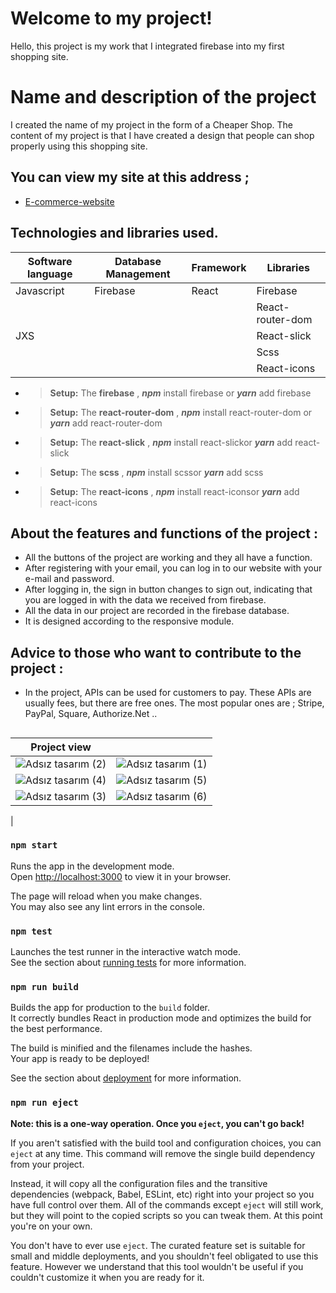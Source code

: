 # Welcome to my project!

Hello, this project is my work that I integrated firebase into my first shopping site.



# Name and description of the project

I created the name of my project in the form of a Cheaper Shop. The content of my project is that I have created a design that people can shop properly using this shopping site.

## You can view my site at this address ;

- [E-commerce-website](https://cheapershop.netlify.app/)

## Technologies and libraries used.

| Software language | Database Management | Framework | Libraries        |
| ----------------- | ------------------- | --------- | ---------------- |
| Javascript        | Firebase            | React     | Firebase         |
|                   |                     |           | React-router-dom |
| JXS               |                     |           | React-slick      |
|                   |                     |           | Scss             |
|                   |                     |           | React-icons      |

- > **Setup:** The **firebase** , **_npm_** install firebase or **_yarn_** add firebase
- > **Setup:** The **react-router-dom** , **_npm_** install react-router-dom or **_yarn_** add react-router-dom
- > **Setup:** The **react-slick** , **_npm_** install react-slickor **_yarn_** add react-slick
- > **Setup:** The **scss** , **_npm_** install scssor **_yarn_** add scss
- > **Setup:** The **react-icons** , **_npm_** install react-iconsor **_yarn_** add react-icons

## About the features and functions of the project :

- All the buttons of the project are working and they all have a function.
- After registering with your email, you can log in to our website with your e-mail and password.
- After logging in, the sign in button changes to sign out, indicating that you are logged in with the data we received from firebase.
- All the data in our project are recorded in the firebase database.
- It is designed according to the responsive module.

## Advice to those who want to contribute to the project :

- In the project, APIs can be used for customers to pay. These APIs are usually fees, but there are free ones. The most popular ones are ; Stripe, PayPal, Square, Authorize.Net ..

##

| Project view                                                                                                                 |                                                                                                                              |
| ---------------------------------------------------------------------------------------------------------------------------- | ---------------------------------------------------------------------------------------------------------------------------- |
| ![Adsız tasarım (2)](https://user-images.githubusercontent.com/100241189/230685532-c96b4447-4155-4c76-b0e9-d45b0d8183a6.gif) | ![Adsız tasarım (1)](https://user-images.githubusercontent.com/100241189/230685599-9297e331-2146-4cfd-acfe-17003b0bfbbf.gif) |
| ![Adsız tasarım (4)](https://user-images.githubusercontent.com/100241189/230685638-e15d91ed-6a54-4e87-b096-6c9d6b97d47b.gif) | ![Adsız tasarım (5)](https://user-images.githubusercontent.com/100241189/230685668-eb0389d9-ac86-4e44-a395-8e5ab4152e7a.gif) |
| ![Adsız tasarım (3)](https://user-images.githubusercontent.com/100241189/230685679-7e7356ac-a89a-47b9-bd91-021edc4220ca.gif) | ![Adsız tasarım (6)](https://user-images.githubusercontent.com/100241189/230686669-3cfc54d2-4135-4dec-89a9-577e5ea8ff99.gif) |

|

### `npm start`

Runs the app in the development mode.\
Open [http://localhost:3000](http://localhost:3000) to view it in your browser.

The page will reload when you make changes.\
You may also see any lint errors in the console.

### `npm test`

Launches the test runner in the interactive watch mode.\
See the section about [running tests](https://facebook.github.io/create-react-app/docs/running-tests) for more information.

### `npm run build`

Builds the app for production to the `build` folder.\
It correctly bundles React in production mode and optimizes the build for the best performance.

The build is minified and the filenames include the hashes.\
Your app is ready to be deployed!

See the section about [deployment](https://facebook.github.io/create-react-app/docs/deployment) for more information.

### `npm run eject`

**Note: this is a one-way operation. Once you `eject`, you can't go back!**

If you aren't satisfied with the build tool and configuration choices, you can `eject` at any time. This command will remove the single build dependency from your project.

Instead, it will copy all the configuration files and the transitive dependencies (webpack, Babel, ESLint, etc) right into your project so you have full control over them. All of the commands except `eject` will still work, but they will point to the copied scripts so you can tweak them. At this point you're on your own.

You don't have to ever use `eject`. The curated feature set is suitable for small and middle deployments, and you shouldn't feel obligated to use this feature. However we understand that this tool wouldn't be useful if you couldn't customize it when you are ready for it.
